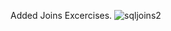 Added Joins Excercises.
![sqljoins2](https://user-images.githubusercontent.com/21239660/77838323-e9e53f80-7127-11ea-9fab-513ded7b851c.png)



